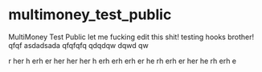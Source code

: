 multimoney_test_public
======================

MultiMoney Test Public
let me fucking edit this shit!
testing hooks brother!
qfqf
asdadsada
qfqfqfq
qdqdqw
dqwd
qw


r
her
h
erh
er
her
her
her
h
erh
erh
erh
er
he
rh
erh
er
her
he
rh
erh
e
